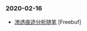 ### 2020-02-16

* [渗透痕迹分析随笔](https://www.freebuf.com/articles/others-articles/226423.html) [Freebuf]
